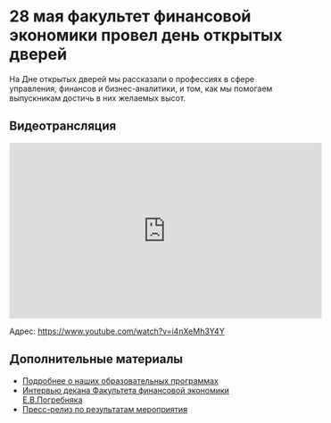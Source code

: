# 28 мая факультет финансовой экономики провел день открытых дверей

<!--
![](img/front_dash.jpg)
-->

На Дне открытых дверей мы рассказали о профессиях в сфере управления, финансов и бизнес-аналитики, и том, как мы помогаем выпускникам достичь в них желаемых высот. 

## Видеотрансляция

<iframe width="560" height="315" src="https://www.youtube.com/embed/i4nXeMh3Y4Y" frameborder="0" allow="accelerometer; autoplay; encrypted-media; gyroscope; picture-in-picture" allowfullscreen></iframe>

Адрес: https://www.youtube.com/watch?v=i4nXeMh3Y4Y

## Дополнительные материалы

- [Подробнее о наших образовательных программах](../program/about.md)
- [Интервью декана Факультета финансовой экономики Е.В.Погребняка](https://mgimo.ru/about/news/main/finec-2020/)
- [Пресс-релиз по результатам мероприятия](https://mgimo.ru/about/news/main/openday-finec-2020/)

